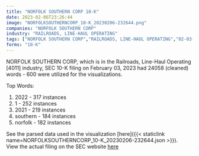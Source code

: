 ```yaml
---
title: "NORFOLK SOUTHERN CORP 10-K"
date: 2023-02-06T23:26:44
image: "NORFOLKSOUTHERNCORP_10-K_20230206-232644.png"
companies: "NORFOLK SOUTHERN CORP"
industry: "RAILROADS, LINE-HAUL OPERATING"
tags: ["NORFOLK SOUTHERN CORP","RAILROADS, LINE-HAUL OPERATING","02-03-2023","10-K"]
forms: "10-K"
---
```

NORFOLK SOUTHERN CORP, which is in the Railroads, Line-Haul Operating [4011] industry, SEC 10-K filing on February 03, 2023 had 24058 (cleaned) words - 600 were utilized for the visualizations.

Top Words:
1. 2022 - 317 instances
2. 1 - 252 instances
3. 2021 - 219 instances
4. southern - 184 instances
5. norfolk - 182 instances


See the parsed data used in the visualization [here]({{< staticlink name=NORFOLKSOUTHERNCORP_10-K_20230206-232644.json >}}).  
View the actual filing on the SEC website [here](https://www.sec.gov/Archives/edgar/data/702165/0000702165-23-000010.txt)